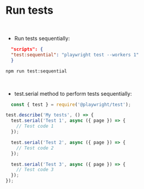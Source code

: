 # Run tests 

<br>

- Run tests sequentially:
```json
  "scripts": {
  "test:sequential": "playwright test --workers 1"
  }
```
`npm run test:sequential`

<br>

- test.serial method to perform tests sequentially:
```javascript
  const { test } = require('@playwright/test');

test.describe('My tests', () => {
  test.serial('Test 1', async ({ page }) => {
    // Test code 1
  });

  test.serial('Test 2', async ({ page }) => {
    // Test code 2
  });

  test.serial('Test 3', async ({ page }) => {
    // Test code 3
  });
});
